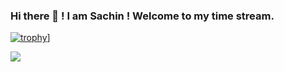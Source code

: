 ### Hi there 👋 ! I am Sachin ! Welcome to my time stream.

[![trophy](https://github-profile-trophy.vercel.app/?username=sachinprasadhs&theme=onedark)](https://github.com/mohantym/github-profile-trophy)]

![](https://komarev.com/ghpvc/?username=sachinprasadhs&color=green)



